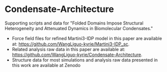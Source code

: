 # Condensate-Architecture
Supporting scripts and data for "Folded Domains Impose Structural Heterogeneity and Attenuated Dynamics in Biomolecular Condensates."

- Force ﬁeld ﬁles for refined Martini3-IDP model in this paper are available at: https://github.com/WangLiguo-kyrie/Martini3-IDP_sc.
- Related analysis raw data in this paper are available at: https://github.com/WangLiguo-kyrie/Condensate-Architecture.
- Structure data for most simulations and analysis raw data presented in this work are available at Zenodo

